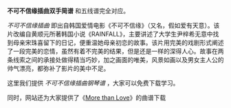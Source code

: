

**不可不信缘插曲双手简谱** 和五线谱完全对应。

_不可不信缘插曲_
即出自韩国爱情电影《不可不信缘》（又名，假如爱有天意）。该片改编自黄顺元所著韩国小说《RAINFALL》，主要讲述了大学生尹梓希无意中找到母亲宋珠喜留下的日记，便重温她母亲初恋的故事。该片用完美的戏剧形式阐述了一段完美的恋情，虽然有着不完美的结果，但是还是一样的深得人心。故事在两条线索之间的承接处做得精当巧妙，加之画面的唯美，风景如画以及男女主人公的帅气漂亮，都弥补了影片的美中不足。

这里我们提供 _不可不信缘插曲钢琴谱_ ，大家可以免费下载学习。

同时，网站还为大家提供了《[More than Love](Music-5827-More-than-Love-假如爱有天意插曲.html "More
than Love")》的曲谱下载

